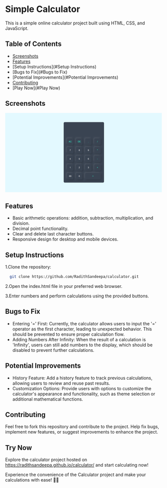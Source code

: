 
# Simple Calculator

This is a simple online calculator project built using HTML, CSS, and JavaScript.
## Table of Contents

- [Screenshots](#Screenshots)
- [Features](#Features)
- [Setup Instructions](#Setup Instructions)
- [Bugs to Fix](#Bugs to Fix)
- [Potential Improvements](#Potential Improvements)
- [Contributing](#Contributing)
- [Play Now](#Play Now)

## Screenshots

![Calculator](https://github.com/RadithSandeepa/calculator/blob/main/Images/calculator.png)

## Features

- Basic arithmetic operations: addition, subtraction, multiplication, and division.
- Decimal point functionality.
- Clear and delete last character buttons.
- Responsive design for desktop and mobile devices.



## Setup Instructions

  1.Clone the repository:

```bash
  git clone https://github.com/RadithSandeepa/calculator.git
```


 2.Open the index.html file in your preferred web browser.

 3.Enter numbers and perform calculations using the provided  buttons.
    
## Bugs to Fix

- Entering '=' First: Currently, the calculator allows users to input the '=' operator as the first character, leading to unexpected behavior. This should be prevented to ensure proper calculation flow.
- Adding Numbers After Infinity: When the result of a calculation is 'Infinity', users can still add numbers to the display, which should be disabled to prevent further calculations.
## Potential Improvements

- History Feature: Add a history feature to track previous calculations, allowing users to review and reuse past results.
- Customization Options: Provide users with options to customize the calculator's appearance and functionality, such as theme selection or additional mathematical functions.





## Contributing

Feel free to fork this repository and contribute to the project. Help fix bugs, implement new features, or suggest improvements to enhance the project.


## Try Now

Explore the calculator project hosted on https://radithsandeepa.github.io/calculator/ and start calculating now!

Experience the convenience of the Calculator project and make your calculations with ease! 🧮✨
